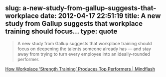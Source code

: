 slug: a-new-study-from-gallup-suggests-that-workplace
date: 2012-04-17 22:51:19
title: A new study from Gallup suggests that workplace training should focus...
type: quote
---

> A new study from Gallup suggests that workplace training should focus on deepening the talents someone already has — and stay away from trying to turn every employee into an ideally-rounded performer.

[How Workplace ‘Strength Training’ Produces Top Performers | Mindflash](http://www.mindflash.com/blog/2012/04/how-workplace-strength-training-produces-top-performers/)
